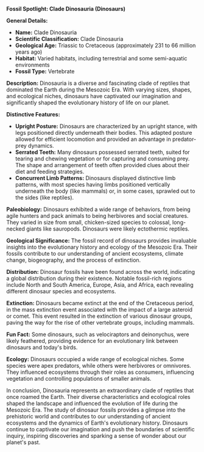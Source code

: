 **Fossil Spotlight: Clade Dinosauria (Dinosaurs)**

**General Details:**
- **Name:** Clade Dinosauria
- **Scientific Classification:** Clade Dinosauria
- **Geological Age:** Triassic to Cretaceous (approximately 231 to 66 million years ago)
- **Habitat:** Varied habitats, including terrestrial and some semi-aquatic environments
- **Fossil Type:** Vertebrate

**Description:**
Dinosauria is a diverse and fascinating clade of reptiles that dominated the Earth during the Mesozoic Era. With varying sizes, shapes, and ecological niches, dinosaurs have captivated our imagination and significantly shaped the evolutionary history of life on our planet.

**Distinctive Features:**
- **Upright Posture:** Dinosaurs are characterized by an upright stance, with legs positioned directly underneath their bodies. This adapted posture allowed for efficient locomotion and provided an advantage in predator-prey dynamics.
- **Serrated Teeth:** Many dinosaurs possessed serrated teeth, suited for tearing and chewing vegetation or for capturing and consuming prey. The shape and arrangement of teeth often provided clues about their diet and feeding strategies.
- **Concurrent Limb Patterns:** Dinosaurs displayed distinctive limb patterns, with most species having limbs positioned vertically underneath the body (like mammals) or, in some cases, sprawled out to the sides (like reptiles).

**Paleobiology:**
Dinosaurs exhibited a wide range of behaviors, from being agile hunters and pack animals to being herbivores and social creatures. They varied in size from small, chicken-sized species to colossal, long-necked giants like sauropods. Dinosaurs were likely ectothermic reptiles.

**Geological Significance:**
The fossil record of dinosaurs provides invaluable insights into the evolutionary history and ecology of the Mesozoic Era. Their fossils contribute to our understanding of ancient ecosystems, climate change, biogeography, and the process of extinction.

**Distribution:**
Dinosaur fossils have been found across the world, indicating a global distribution during their existence. Notable fossil-rich regions include North and South America, Europe, Asia, and Africa, each revealing different dinosaur species and ecosystems.

**Extinction:**
Dinosaurs became extinct at the end of the Cretaceous period, in the mass extinction event associated with the impact of a large asteroid or comet. This event resulted in the extinction of various dinosaur groups, paving the way for the rise of other vertebrate groups, including mammals.

**Fun Fact:**
Some dinosaurs, such as velociraptors and deinonychus, were likely feathered, providing evidence for an evolutionary link between dinosaurs and today's birds.

**Ecology:**
Dinosaurs occupied a wide range of ecological niches. Some species were apex predators, while others were herbivores or omnivores. They influenced ecosystems through their roles as consumers, influencing vegetation and controlling populations of smaller animals.

In conclusion, Dinosauria represents an extraordinary clade of reptiles that once roamed the Earth. Their diverse characteristics and ecological roles shaped the landscape and influenced the evolution of life during the Mesozoic Era. The study of dinosaur fossils provides a glimpse into the prehistoric world and contributes to our understanding of ancient ecosystems and the dynamics of Earth's evolutionary history. Dinosaurs continue to captivate our imagination and push the boundaries of scientific inquiry, inspiring discoveries and sparking a sense of wonder about our planet's past.